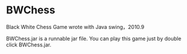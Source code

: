 BWChess
=======

Black White Chess Game wrote with Java swing，2010.9

BWChess.jar is a runnable jar file. You can play this game just by double click BWChess.jar.
